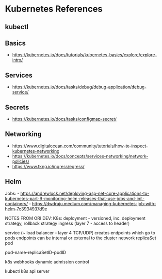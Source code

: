 # Kubernetes References

## kubectl

## Basics
- https://kubernetes.io/docs/tutorials/kubernetes-basics/explore/explore-intro/

## Services
- https://kubernetes.io/docs/tasks/debug/debug-application/debug-service/

## Secrets
- https://kubernetes.io/docs/tasks/configmap-secret/

## Networking
- https://www.digitalocean.com/community/tutorials/how-to-inspect-kubernetes-networking
- https://kubernetes.io/docs/concepts/services-networking/network-policies/
- https://www.tkng.io/ingress/egress/

## Helm
  Jobs:
    - <https://andrewlock.net/deploying-asp-net-core-applications-to-kubernetes-part-9-monitoring-helm-releases-that-use-jobs-and-init-containers/>
    - <https://dwdraju.medium.com/managing-kubernetes-job-with-helm-7c3934937d9e>



NOTES FROM ORI DEV:
K8s:
deployment - versioned, inc. deployment strategy, rollback strategy
  ingress (layer 7 - access to header)

  service (~ load balancer - layer 4 TCP/UDP)
    creates endpoints which go to pods
    endpoints can be internal or external to the cluster network
  replicaSet
    pod

pod-name-replicaSetID-podID

k8s webhooks
  dynamic admission control

kubectl
k8s api server
